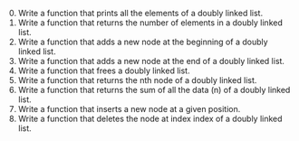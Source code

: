 0. Write a function that prints all the elements of a doubly linked list.
1. Write a function that returns the number of elements in a doubly linked list.
2. Write a function that adds a new node at the beginning of a doubly linked list.
3. Write a function that adds a new node at the end of a doubly linked list.
4. Write a function that frees a doubly linked list.
5. Write a function that returns the nth node of a doubly linked list.
6. Write a function that returns the sum of all the data (n) of a doubly linked list.
7. Write a function that inserts a new node at a given position.
8. Write a function that deletes the node at index index of a doubly linked list.
	